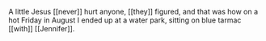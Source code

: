 A little Jesus [[never]] hurt anyone, [[they]] figured, and that was how on a hot Friday in August I ended up at a water park, sitting on blue tarmac [[with]] [[Jennifer]].  